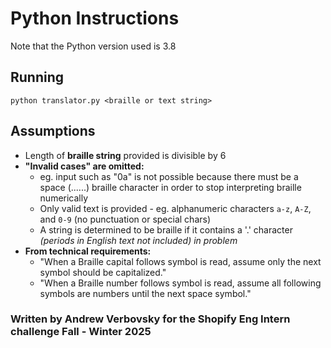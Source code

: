 # Python Instructions

Note that the Python version used is 3.8

## Running

```
python translator.py <braille or text string>
```

## Assumptions

* Length of **braille string** provided is divisible by 6
* **"Invalid cases" are omitted:**
    * eg. input such as "0a" is not possible because there must be a space (......) braille character in order to stop interpreting braille numerically
    * Only valid text is provided - eg. alphanumeric characters `a-z`, `A-Z`, and `0-9` (no punctuation or special chars)
    * A string is determined to be braille if it contains a '.' character *(periods in English text not included) in problem*
* **From technical requirements:**
    * "When a Braille capital follows symbol is read, assume only the next symbol should be capitalized."
    * "When a Braille number follows symbol is read, assume all following symbols are numbers until the next space symbol."

### Written by Andrew Verbovsky for the Shopify Eng Intern challenge Fall - Winter 2025